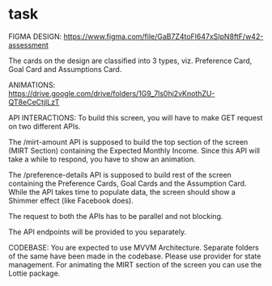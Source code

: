 # task

FIGMA DESIGN:
https://www.figma.com/file/GaB7Z4toFl647xSIpN8ftF/w42-assessment

The cards on the design are classified into 3 types, viz. Preference Card, Goal Card and Assumptions Card. 

ANIMATIONS:
https://drive.google.com/drive/folders/1G9_7ls0hj2vKnothZU-QT8eCeCtjlLzT

API INTERACTIONS:
To build this screen, you will have to make GET request on two different APIs.

The /mirt-amount API is supposed to build the top section of the screen (MIRT Section) containing the Expected Monthly Income. Since this API will take a while to respond, you have to show an animation.

The /preference-details API is supposed to build rest of the screen containing the Preference Cards, Goal Cards and the Assumption Card. While the API takes time to populate data, the screen should show a Shimmer effect (like Facebook does).

The request to both the APIs has to be parallel and not blocking.

The API endpoints will be provided to you separately.

CODEBASE:
You are expected to use MVVM Architecture. Separate folders of the same have been made in the codebase. 
Please use provider for state management.
For animating the MIRT section of the screen you can use the Lottie package.